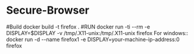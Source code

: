 # Secure-Browser
#Build
docker build -t firefox .
#RUN
docker run -ti --rm -e DISPLAY=$DISPLAY -v /tmp/.X11-unix:/tmp/.X11-unix firefox
For windows:: docker run -d --name firefox1 -e DISPLAY=your-machine-ip-address:0  firefox
